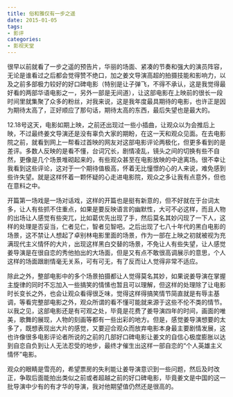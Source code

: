 ```yaml
---
title: 俗和雅仅有一步之遥
date: 2015-01-05
tags:
- 影评
categories:
- 影视天堂
---
```

  
很早以前就看了一步之遥的预告片，华丽的场面、紧凑的节奏和强大的演员阵容，无论是谁看过之后都会觉得赞不绝口，加之姜文导演高超的拍摄技能和影响力，以及之前多部极力较好的好口碑电影（特别是让子弹飞，不得不承认，这是我觉得最好看的两部华语电影之一，另外一部是无间道），让这部电影在上映前的很长一段时间里就集聚了众多的粉丝，对我来说，这是我年度最具期待的电影，也许正是因为期待太高了，正好顺应了那句话，期待太高的东西，最后失望也是最大的。  
<!-- more -->
12.18号这天，电影如期上映，之前还出现过一些小插曲，让观众以为会推后上映，不过最终姜文导演还是没有辜负大家的期盼，在这一天和观众见面。在去电影院之前，就看到网上一帮看过首映的网友对这部电影评论两极化，但更多看到的是差评。多数人反映的是看不懂，台词冗长，剧情凌乱，镜头之间的切换有些不自然，更像是几个场景堆砌起来的，有些观众甚至在电影放映的中途离场。很不幸让我看到这些评论，这对于一个期待值极高，怀着无比憧憬的心的人来说，难免感到些许失望。就是这样怀着一颗怀疑的心走进电影院，观众之多让我有点意外，但也在意料之中。 

开篇第一场戏是一场对话戏，这样的开篇也是挺有新意的，但不好就在于台词太多，让人有些抓不住重点，如果是要反映语言的幽默性，大可不必这样，而且人物的出场让人感觉有些突兀，比如葛优先出现了手，然后莫名其妙闪现了一下人，这样的处理是否妥当，仁者见仁，智者见智吧。之后出现了七八十年代的黑白电影的场景，这不禁让人想起了卓别林电影里面的场景，作为一部在上映之初就被视为充满现代主义情怀的大片，出现这样黑白交替的场景，不免让人有些失望，让人感觉姜导演是在很自恋的秀他拍出的大场面，但是又有点不敢很高调展示的意思，个人这样的场面跟剧情毫无关系，可有可无，有了反而让人觉得非常不适应。  

除此之外，整部电影中的多个场景拍摄都让人觉得莫名其妙，如果说姜导演在掌握主旋律的同时不忘加入一些搞笑的情愫也暂且可以理解，但这样的处理除了让电影时长变长之外，也会让观众看得很乏味，觉得这样得搞笑情节简直就是有辱主基调，等看完整部电影之外，观众所谓的看不懂可能就来源于这些不伦不类的情节。以我之见，这部电影还是有可观之处，毕竟是花费了姜导演四年的时间，画面的唯美，歌舞的展现，人物的刻画等都有一些出彩的地方。但是，感觉姜导演想要的太多了，既想表现出大片的感觉，又要迎合观众而放弃电影本身最主要剧情发展，这也许像很多电影评论者所说的之前的几部好口碑电影让姜文的自信心极度膨胀以达到自恋自负到让人无法忍受的地步，最终才催生出这样一部自恋的“个人英雄主义情怀”电影。  

观众的眼睛是雪亮的，希望票房的失利能让姜导演意识到一些问题，然后及时改正，争取后面能拍出类似之前或者超越之前的好口碑电影，毕竟姜文是中国的这一批导演中少有的有才华的导演，我对他期望值仍然还是很高的。